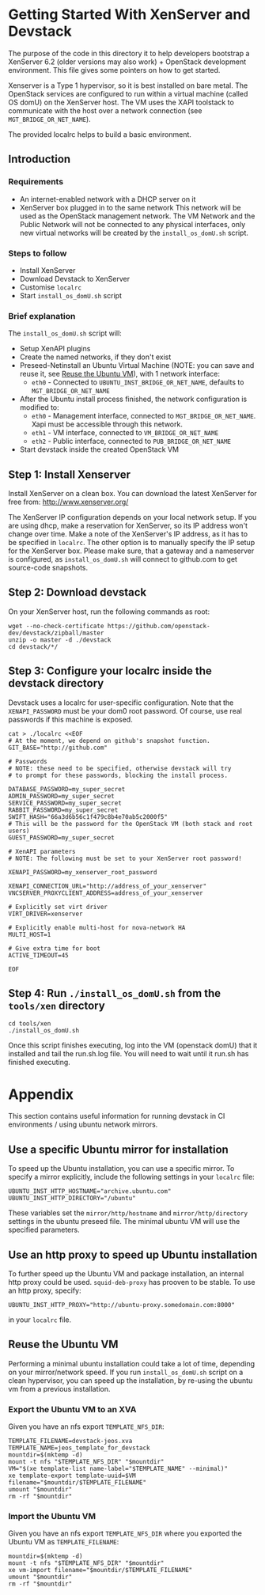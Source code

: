 # Getting Started With XenServer and Devstack

The purpose of the code in this directory it to help developers bootstrap a
XenServer 6.2 (older versions may also work) + OpenStack development
environment. This file gives some pointers on how to get started.

Xenserver is a Type 1 hypervisor, so it is best installed on bare metal.  The
OpenStack services are configured to run within a virtual machine (called OS
domU) on the XenServer host. The VM uses the XAPI toolstack to communicate with
the host over a network connection (see `MGT_BRIDGE_OR_NET_NAME`).

The provided localrc helps to build a basic environment.

## Introduction

### Requirements

 - An internet-enabled network with a DHCP server on it
 - XenServer box plugged in to the same network
This network will be used as the OpenStack management network. The VM Network
and the Public Network will not be connected to any physical interfaces, only
new virtual networks will be created by the `install_os_domU.sh` script.

### Steps to follow

 - Install XenServer
 - Download Devstack to XenServer
 - Customise `localrc`
 - Start `install_os_domU.sh` script

### Brief explanation

The `install_os_domU.sh` script will:
 - Setup XenAPI plugins
 - Create the named networks, if they don't exist
 - Preseed-Netinstall an Ubuntu Virtual Machine (NOTE: you can save and reuse
   it, see [Reuse the Ubuntu VM](#reuse-the-ubuntu-vm)), with 1 network
   interface:
   - `eth0` - Connected to `UBUNTU_INST_BRIDGE_OR_NET_NAME`, defaults to
     `MGT_BRIDGE_OR_NET_NAME`
 - After the Ubuntu install process finished, the network configuration is
 modified to:
   - `eth0` - Management interface, connected to `MGT_BRIDGE_OR_NET_NAME`. Xapi
     must be accessible through this network.
   - `eth1` - VM interface, connected to `VM_BRIDGE_OR_NET_NAME`
   - `eth2` - Public interface, connected to `PUB_BRIDGE_OR_NET_NAME`
 - Start devstack inside the created OpenStack VM

## Step 1: Install Xenserver
Install XenServer on a clean box. You can download the latest XenServer for
free from: http://www.xenserver.org/

The XenServer IP configuration depends on your local network setup. If you are
using dhcp, make a reservation for XenServer, so its IP address won't change
over time. Make a note of the XenServer's IP address, as it has to be specified
in `localrc`. The other option is to manually specify the IP setup for the
XenServer box. Please make sure, that a gateway and a nameserver is configured,
as `install_os_domU.sh` will connect to github.com to get source-code snapshots.

## Step 2: Download devstack
On your XenServer host, run the following commands as root:

    wget --no-check-certificate https://github.com/openstack-dev/devstack/zipball/master
    unzip -o master -d ./devstack
    cd devstack/*/

## Step 3: Configure your localrc inside the devstack directory
Devstack uses a localrc for user-specific configuration.  Note that
the `XENAPI_PASSWORD` must be your dom0 root password.
Of course, use real passwords if this machine is exposed.

    cat > ./localrc <<EOF
    # At the moment, we depend on github's snapshot function.
    GIT_BASE="http://github.com"

    # Passwords
    # NOTE: these need to be specified, otherwise devstack will try
    # to prompt for these passwords, blocking the install process.

    DATABASE_PASSWORD=my_super_secret
    ADMIN_PASSWORD=my_super_secret
    SERVICE_PASSWORD=my_super_secret
    RABBIT_PASSWORD=my_super_secret
    SWIFT_HASH="66a3d6b56c1f479c8b4e70ab5c2000f5"
    # This will be the password for the OpenStack VM (both stack and root users)
    GUEST_PASSWORD=my_super_secret

    # XenAPI parameters
    # NOTE: The following must be set to your XenServer root password!

    XENAPI_PASSWORD=my_xenserver_root_password

    XENAPI_CONNECTION_URL="http://address_of_your_xenserver"
    VNCSERVER_PROXYCLIENT_ADDRESS=address_of_your_xenserver

    # Explicitly set virt driver
    VIRT_DRIVER=xenserver

    # Explicitly enable multi-host for nova-network HA
    MULTI_HOST=1

    # Give extra time for boot
    ACTIVE_TIMEOUT=45

    EOF

## Step 4: Run `./install_os_domU.sh` from the `tools/xen` directory

    cd tools/xen
    ./install_os_domU.sh

Once this script finishes executing, log into the VM (openstack domU) that it
installed and tail the run.sh.log file. You will need to wait until it run.sh
has finished executing.

# Appendix

This section contains useful information for running devstack in CI
environments / using ubuntu network mirrors.

## Use a specific Ubuntu mirror for installation

To speed up the Ubuntu installation, you can use a specific mirror. To specify
a mirror explicitly, include the following settings in your `localrc` file:

    UBUNTU_INST_HTTP_HOSTNAME="archive.ubuntu.com"
    UBUNTU_INST_HTTP_DIRECTORY="/ubuntu"

These variables set the `mirror/http/hostname` and `mirror/http/directory`
settings in the ubuntu preseed file. The minimal ubuntu VM will use the
specified parameters.

## Use an http proxy to speed up Ubuntu installation

To further speed up the Ubuntu VM and package installation, an internal http
proxy could be used. `squid-deb-proxy` has prooven to be stable. To use an http
proxy, specify:

    UBUNTU_INST_HTTP_PROXY="http://ubuntu-proxy.somedomain.com:8000"

in your `localrc` file.

## Reuse the Ubuntu VM

Performing a minimal ubuntu installation could take a lot of time, depending on
your mirror/network speed. If you run `install_os_domU.sh` script on a clean
hypervisor, you can speed up the installation, by re-using the ubuntu vm from
a previous installation.

### Export the Ubuntu VM to an XVA

Given you have an nfs export `TEMPLATE_NFS_DIR`:

    TEMPLATE_FILENAME=devstack-jeos.xva
    TEMPLATE_NAME=jeos_template_for_devstack
    mountdir=$(mktemp -d)
    mount -t nfs "$TEMPLATE_NFS_DIR" "$mountdir"
    VM="$(xe template-list name-label="$TEMPLATE_NAME" --minimal)"
    xe template-export template-uuid=$VM filename="$mountdir/$TEMPLATE_FILENAME"
    umount "$mountdir"
    rm -rf "$mountdir"

### Import the Ubuntu VM

Given you have an nfs export `TEMPLATE_NFS_DIR` where you exported the Ubuntu
VM as `TEMPLATE_FILENAME`:

    mountdir=$(mktemp -d)
    mount -t nfs "$TEMPLATE_NFS_DIR" "$mountdir"
    xe vm-import filename="$mountdir/$TEMPLATE_FILENAME"
    umount "$mountdir"
    rm -rf "$mountdir"

